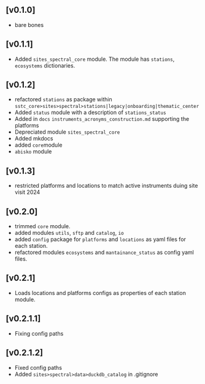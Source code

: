 ## [v0.1.0]
- bare bones 

## [v0.1.1]
- Added `sites_spectral_core` module. The module has `stations`, `ecosystems` dictionaries. 

## [v0.1.2]
- refactored `stations` as package within `sstc_core>sites>spectral>stations|legacy|onboarding|thematic_center`   
- Added `status` module with a description of `stations_status`
- Added in `docs` `instruments_acronyms_construction.md` supporting the platforms
- Depreciated module `sites_spectral_core`
- Added mkdocs
- added `core`module
- `abisko` module

## [v0.1.3]
- restricted platforms and locations to match active instruments duing site visit  2024

## [v0.2.0]
- trimmed `core` module.
- added modules `utils`, `sftp` and `catalog`, `io`
- added `config` package for `platforms` and `locations` as yaml files for each station.
- refactored modules `ecosystems` and `mantainance_status` as config yaml files.

## [v0.2.1]
- Loads locations and platforms configs as properties of each station module.

## [v0.2.1.1]
- Fixing config paths

## [v0.2.1.2]
- Fixed config paths 
- Added `sites>spectral>data>duckdb_catalog` in .gitignore 